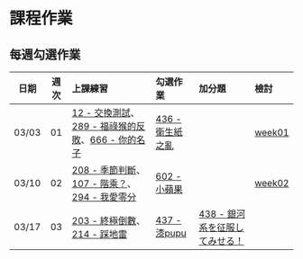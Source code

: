 # 課程作業

## 每週勾選作業

|  日期 | 週次 | 上課練習 | 勾選作業 | 加分題 | 檢討 |
| :---: | :--: | :------- | :------- | :----- | :--- |
| 03/03 |  01  | [12 - 交換測試][12]、[289 - 福祿猴的反敗][289]、[666 - 你的名子][666] | [436 - 衛生紙之亂][436] | |[week01][week01] |
| 03/10 |  02  | [208 - 季節判斷][208]、[107 - 階乘？][107]、[294 - 我愛零分][294] | [602 - 小蘋果][602] | |[week02][week02] |
| 03/17 |  03  | [203 - 終極倒數][203]、[214 - 踩地雷][214] | [437 - 漆pupu][437] | [438 - 銀河系を征服してみせる！][438]| |


[12]: https://neoj.sprout.tw/problem/12/
[107]: https://neoj.sprout.tw/problem/107/
[203]: https://neoj.sprout.tw/problem/203/
[208]: https://neoj.sprout.tw/problem/208/
[214]: https://neoj.sprout.tw/problem/214/
[289]: https://neoj.sprout.tw/problem/289/
[294]: https://neoj.sprout.tw/problem/294/
[436]: https://neoj.sprout.tw/problem/436/
[437]: https://neoj.sprout.tw/problem/437/
[602]: https://neoj.sprout.tw/problem/602/
[666]: https://neoj.sprout.tw/problem/666/
[438]: https://neoj.sprout.tw/problem/438/


[week01]: https://www.csie.ntu.edu.tw/~b04902031/436.html#1
[week02]: https://drive.google.com/open?id=12zW8sLnYmm9gplnc7kx2MK1WZGOm6m3-

